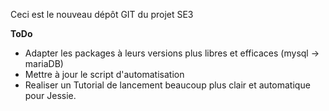 Ceci est le nouveau dépôt GIT du projet SE3

**ToDo**
- Adapter les packages à leurs versions plus libres et efficaces (mysql -> mariaDB)
- Mettre à jour le script d'automatisation
- Realiser un Tutorial de lancement beaucoup plus clair et automatique pour Jessie.
